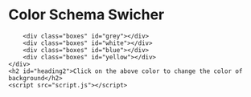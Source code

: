 <!DOCTYPE html>
<html lang="en">
<head>
    <meta charset="UTF-8">
    <meta name="viewport" content="width=device-width, initial-scale=1.0">
    <title>Color changer</title>
    <link rel="stylesheet" href="style.css">
</head>
<body>
    <h1 id="heading">
        Color Schema Swicher
    </h1>
    <div class="Container">
        
        <div class="boxes" id="grey"></div>
        <div class="boxes" id="white"></div>
        <div class="boxes" id="blue"></div>
        <div class="boxes" id="yellow"></div>
    </div>
    <h2 id="heading2">Click on the above color to change the color of background</h2>
    <script src="script.js"></script>
</body>

</html>
